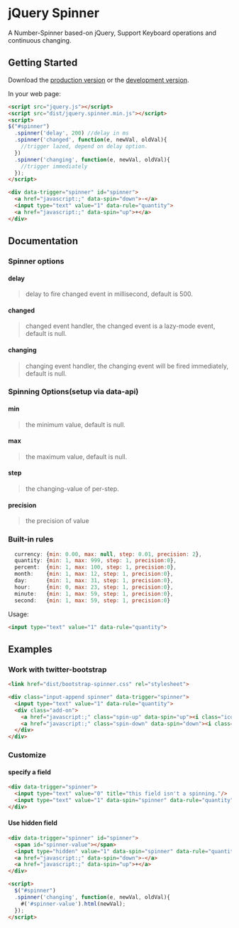# jQuery Spinner

A Number-Spinner based-on jQuery, Support Keyboard operations and continuous changing.

## Getting Started
Download the [production version][min] or the [development version][max].

[min]: https://raw.github.com/xixilive/jquery-spinner/master/dist/spinner.min.js
[max]: https://raw.github.com/xixilive/jquery-spinner/master/dist/spinner.js

In your web page:

```html
<script src="jquery.js"></script>
<script src="dist/jquery.spinner.min.js"></script>
<script>
$("#spinner")
  .spinner('delay', 200) //delay in ms
  .spinner('changed', function(e, newVal, oldVal){
    //trigger lazed, depend on delay option.
  })
  .spinner('changing', function(e, newVal, oldVal){
    //trigger immediately
  });
</script>

<div data-trigger="spinner" id="spinner">
  <a href="javascript:;" data-spin="down">-</a>
  <input type="text" value="1" data-rule="quantity">
  <a href="javascript:;" data-spin="up">+</a>
</div>
```

## Documentation
### Spinner options

#### delay
> delay to fire changed event in millisecond, default is 500.

#### changed
> changed event handler, the changed event is a lazy-mode event, default is null.

#### changing
> changing event handler, the changing event will be fired immediately, default is null.

### Spinning Options(setup via data-api)
#### min
> the minimum value, default is null.

#### max
> the maximum value, default is null.

#### step
> the changing-value of per-step.

#### precision
> the precision of value

### Built-in rules
```javascript
  currency: {min: 0.00, max: null, step: 0.01, precision: 2},
  quantity: {min: 1, max: 999, step: 1, precision:0},
  percent:  {min: 1, max: 100, step: 1, precision:0},
  month:    {min: 1, max: 12, step: 1, precision:0},
  day:      {min: 1, max: 31, step: 1, precision:0},
  hour:     {min: 0, max: 23, step: 1, precision:0},
  minute:   {min: 1, max: 59, step: 1, precision:0},
  second:   {min: 1, max: 59, step: 1, precision:0}
```
Usage:
```html
<input type="text" value="1" data-rule="quantity">
```

## Examples

### Work with twitter-bootstrap

```html
<link href="dist/bootstrap-spinner.css" rel="stylesheet">

<div class="input-append spinner" data-trigger="spinner">
  <input type="text" value="1" data-rule="quantity">
  <div class="add-on">
    <a href="javascript:;" class="spin-up" data-spin="up"><i class="icon-sort-up"></i></a>
    <a href="javascript:;" class="spin-down" data-spin="down"><i class="icon-sort-down"></i></a>
  </div>
</div>
```

### Customize

#### specify a field

```html
<div data-trigger="spinner">
  <input type="text" value="0" title="this field isn't a spinning."/>
  <input type="text" value="1" data-spin="spinner" data-rule="quantity" data-max="10">
</div>
```

#### Use hidden field

```html
<div data-trigger="spinner" id="spinner">
  <span id="spinner-value"></span>
  <input type="hidden" value="1" data-spin="spinner" data-rule="quantity" data-max="10">
  <a href="javascript:;" data-spin="down">-</a>
  <a href="javascript:;" data-spin="up">+</a>
</div>

<script>
  $("#spinner")
  .spinner('changing', function(e, newVal, oldVal){
    #('#spinner-value').html(newVal);
  });
</script>
```